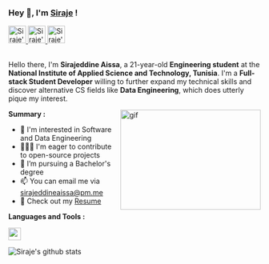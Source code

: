 ### Hey 👋, I'm [Siraje](https://sirajeddineaissa.vercel.app) !

<a href="https://www.instagram.com/sirajeddineaissa">
  <img height="35" src="https://img.icons8.com/color/48/000000/instagram-new--v1.png" alt="Siraje's Instagram"/>
</a>
<a href="https://www.linkedin.com/in/sirajeddineaissa">
    <img height="35" src="https://img.icons8.com/color/48/000000/linkedin.png" alt="Siraje's LinkedIn"/>
</a>
<a href="https://t.me/sirajeddineaissa">
    <img height="35" src="https://img.icons8.com/color/48/000000/telegram-app--v1.png" alt="Siraje's Telegram"/>
</a>

<br />
<br />

Hello there, I'm **Sirajeddine Aissa**, a 21-year-old **Engineering student** at the **National Institute of Applied Science and Technology, Tunisia**. I'm a **Full-stack Student Developer** willing to further expand my technical skills and discover alternative CS fields like **Data Engineering**, which does utterly pique my interest. 

<img align="right" alt="gif" height="200" width="280" src="https://i.pinimg.com/originals/e4/26/70/e426702edf874b181aced1e2fa5c6cde.gif" />

**Summary :**

- 🤔 I'm interested in Software and Data Engineering
- 👨🏽‍💻 I'm eager to contribute to open-source projects
- 💼 I’m pursuing a Bachelor's degree
- 📫 You can email me via sirajeddineaissa@pm.me
- 📝 Check out my [Resume](https://drive.google.com/file/d/1GOIMIo2h9mRFJCUJ_WbOxBNrbuayQwxR/view)


**Languages and Tools :**  

<img height="25" src="https://skillicons.dev/icons?i=typescript,javascript,python,cpp,next,react,nodejs,mysql,firebase,docker,aws,git,bash,linux">

![Siraje's github stats](https://github-readme-stats.vercel.app/api?username=sirajeddineaissa&count_private=true&show_icons=true)
